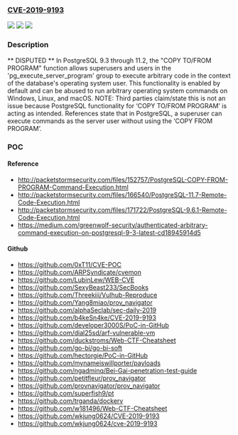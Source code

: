 ### [CVE-2019-9193](https://cve.mitre.org/cgi-bin/cvename.cgi?name=CVE-2019-9193)
![](https://img.shields.io/static/v1?label=Product&message=n%2Fa&color=blue)
![](https://img.shields.io/static/v1?label=Version&message=n%2Fa&color=blue)
![](https://img.shields.io/static/v1?label=Vulnerability&message=n%2Fa&color=brighgreen)

### Description

** DISPUTED ** In PostgreSQL 9.3 through 11.2, the "COPY TO/FROM PROGRAM" function allows superusers and users in the 'pg_execute_server_program' group to execute arbitrary code in the context of the database's operating system user. This functionality is enabled by default and can be abused to run arbitrary operating system commands on Windows, Linux, and macOS. NOTE: Third parties claim/state this is not an issue because PostgreSQL functionality for ‘COPY TO/FROM PROGRAM’ is acting as intended. References state that in PostgreSQL, a superuser can execute commands as the server user without using the ‘COPY FROM PROGRAM’.

### POC

#### Reference
- http://packetstormsecurity.com/files/152757/PostgreSQL-COPY-FROM-PROGRAM-Command-Execution.html
- http://packetstormsecurity.com/files/166540/PostgreSQL-11.7-Remote-Code-Execution.html
- http://packetstormsecurity.com/files/171722/PostgreSQL-9.6.1-Remote-Code-Execution.html
- https://medium.com/greenwolf-security/authenticated-arbitrary-command-execution-on-postgresql-9-3-latest-cd18945914d5

#### Github
- https://github.com/0xT11/CVE-POC
- https://github.com/ARPSyndicate/cvemon
- https://github.com/LubinLew/WEB-CVE
- https://github.com/SexyBeast233/SecBooks
- https://github.com/Threekiii/Vulhub-Reproduce
- https://github.com/Yang8miao/prov_navigator
- https://github.com/alphaSeclab/sec-daily-2019
- https://github.com/b4keSn4ke/CVE-2019-9193
- https://github.com/developer3000S/PoC-in-GitHub
- https://github.com/dial25sd/arf-vulnerable-vm
- https://github.com/duckstroms/Web-CTF-Cheatsheet
- https://github.com/go-bi/go-bi-soft
- https://github.com/hectorgie/PoC-in-GitHub
- https://github.com/mynameiswillporter/payloads
- https://github.com/ngadminq/Bei-Gai-penetration-test-guide
- https://github.com/petitfleur/prov_navigator
- https://github.com/provnavigator/prov_navigator
- https://github.com/superfish9/pt
- https://github.com/trganda/dockerv
- https://github.com/w181496/Web-CTF-Cheatsheet
- https://github.com/wkjung0624/CVE-2019-9193
- https://github.com/wkjung0624/cve-2019-9193

